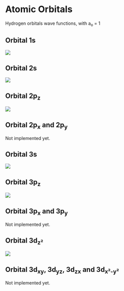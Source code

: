 # Atomic Orbitals

Hydrogen orbitals wave functions, with a<sub>o</sub> = 1

## Orbital 1s
<img src="https://render.githubusercontent.com/render/math?math=\Psi _{100} = \left (\frac{1}{\pi} \right)^{\frac{1}{2}}e^{-r}">

## Orbital 2s
<img src="https://render.githubusercontent.com/render/math?math=\Psi _{200} = \frac{1}{8} \left (\frac{2}{\pi} \right)^{\frac{1}{2}}\left ( 2-r \right )e^{\frac{-r}{2}}">

## Orbital 2p<sub>z</sub>
<img src="https://render.githubusercontent.com/render/math?math=\Psi _{210} = \frac{1}{8} \left (\frac{2}{\pi} \right)^{\frac{1}{2}} r e^{\frac{-r}{2}} cos \theta">

## Orbital 2p<sub>x</sub> and 2p<sub>y</sub>
Not implemented yet.

## Orbital 3s
<img src="https://render.githubusercontent.com/render/math?math=\Psi _{300} = \frac{1}{243} \left (\frac{3}{\pi} \right)^{\frac{1}{2}} (27 - 18r %2B 2r^{2}) e^{\frac{-r}{3}}">

## Orbital 3p<sub>z</sub>
<img src="https://render.githubusercontent.com/render/math?math=\Psi _{310} = \frac{1}{81} \left (\frac{2}{\pi} \right)^{\frac{1}{2}} r \left (6 - r \right ) e^{\frac{-r}{3}} cos \theta">

## Orbital 3p<sub>x</sub> and 3p<sub>y</sub>
Not implemented yet.

## Orbital 3d<sub>z²</sub>
<img src="https://render.githubusercontent.com/render/math?math=\Psi _{320} = \frac{1}{486} \left (\frac{6}{\pi} \right)^{\frac{1}{2}} r^{2} e^{\frac{-r}{3}} \left (3cos^{2} \theta - 1  \right )">

## Orbital 3d<sub>xy</sub>, 3d<sub>yz</sub>, 3d<sub>zx</sub> and 3d<sub>x²-y²</sub>
Not implemented yet.
